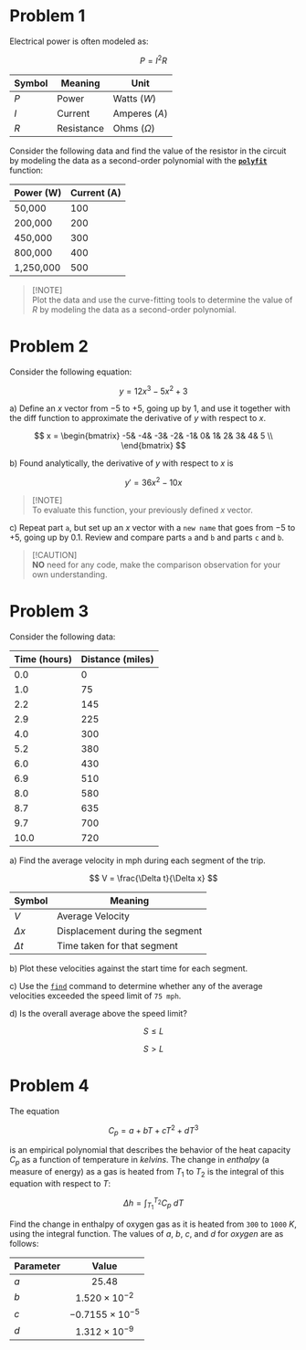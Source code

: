 # Problem 1

Electrical power is often modeled as:

$$
P = I^2R
$$

| Symbol | Meaning        | Unit            |
|--------|----------------|-----------------|
| $P$    | Power          | Watts ($W$)     |
| $I$    | Current        | Amperes ($A$)   |
| $R$    | Resistance     | Ohms ($\Omega$) |


Consider the following data and find the value of the resistor in the circuit by modeling the data as a
second-order polynomial with the [**`polyfit`**](https://www.mathworks.com/help/matlab/ref/polyfit.html) function:

| Power (W)   | Current (A) |
|-------------|-------------|
| 50,000      | 100         |
| 200,000     | 200         |
| 450,000     | 300         |
| 800,000     | 400         |
| 1,250,000   | 500         |

>\[!NOTE]\
Plot the data and use the curve-fitting tools to determine the value of $R$ by
modeling the data as a second-order polynomial.

# Problem 2
Consider the following equation:

$$
   y = 12x^3 − 5x^2 + 3
$$

   a) Define an $x$ vector from $−5$ to $+5$, going up by $1$, and use it together with the diff function to
   approximate the derivative of $y$ with respect to $x$.

 $$  x = \begin{bmatrix}
-5& -4& -3& -2& -1& 0& 1& 2& 3& 4& 5 \\
\end{bmatrix} $$

   b) Found analytically, the derivative of $y$ with respect to $x$ is

$$
   y′ = 36x^2 − 10x
$$

>\[!NOTE]\
   To evaluate this function, your previously defined $x$ vector.

   c) Repeat part `a`, but set up an $x$ vector with a `new name` that goes from $-5$ to $+5$, going up by
   $0.1$. Review and compare parts `a` and `b` and parts `c` and `b`.

>\[!CAUTION]\
**NO** need for any code, make
   the comparison observation for your own understanding.

# Problem 3
Consider the following data:

| Time (hours) | Distance (miles) |
|--------------|------------------|
| 0.0          | 0                |
| 1.0          | 75               |
| 2.2          | 145              |
| 2.9          | 225              |
| 4.0          | 300              |
| 5.2          | 380              |
| 6.0          | 430              |
| 6.9          | 510              |
| 8.0          | 580              |
| 8.7          | 635              |
| 9.7          | 700              |
| 10.0         | 720              |

   a) Find the average velocity in mph during each segment of the trip.

$$
V = \frac{\Delta t}{\Delta x}
$$

| Symbol     | Meaning                                 |
|------------|-----------------------------------------|
| $V$        | Average Velocity                        |
| $\Delta x$ | Displacement during the segment         |
| $\Delta t$ | Time taken for that segment             |


   b) Plot these velocities against the start time for each segment.

   c) Use the [`find`](https://www.mathworks.com/help/matlab/ref/find.html) command to determine whether any of the average velocities exceeded the
   speed limit of `75 mph`.

   d) Is the overall average above the speed limit?

$$
S≤L
$$

$$
S>L
$$

# Problem 4
The equation

$$
C_p = a + bT + cT^2 + dT^3
$$

   is an empirical polynomial that describes the behavior of the heat capacity $C_p$ as a function of
   temperature in $kelvins$. The change in $enthalpy$ (a measure of energy) as a gas is heated from $T_1$
   to $T_2$ is the integral of this equation with respect to $T$:

$$
\Delta h = \int_{T_1}^{T_2} C_p \ dT
$$


   Find the change in enthalpy of oxygen gas as it is heated from `300` to `1000` $K$, using the integral
   function. The values of $a$, $b$, $c$, and $d$ for $oxygen$ are as follows:

| Parameter |           Value            |
|-----------|:--------------------------:|
| $a$       |          $25.48$           |
| $b$       |   $1.520 \times 10^{-2}$   |
| $c$       |  $-0.7155 \times 10^{-5}$  |
| $d$       |   $1.312 \times 10^{-9}$   |
